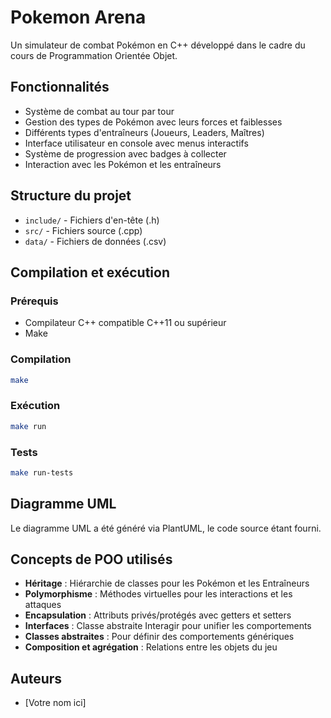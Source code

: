 # Pokemon Arena

Un simulateur de combat Pokémon en C++ développé dans le cadre du cours de Programmation Orientée Objet.

## Fonctionnalités

- Système de combat au tour par tour
- Gestion des types de Pokémon avec leurs forces et faiblesses
- Différents types d'entraîneurs (Joueurs, Leaders, Maîtres)
- Interface utilisateur en console avec menus interactifs
- Système de progression avec badges à collecter
- Interaction avec les Pokémon et les entraîneurs

## Structure du projet

- `include/` - Fichiers d'en-tête (.h)
- `src/` - Fichiers source (.cpp)
- `data/` - Fichiers de données (.csv)

## Compilation et exécution

### Prérequis

- Compilateur C++ compatible C++11 ou supérieur
- Make

### Compilation

```bash
make
```

### Exécution

```bash
make run
```

### Tests

```bash
make run-tests
```

## Diagramme UML
Le diagramme UML a été généré via PlantUML, le code source étant fourni.

## Concepts de POO utilisés

- **Héritage** : Hiérarchie de classes pour les Pokémon et les Entraîneurs
- **Polymorphisme** : Méthodes virtuelles pour les interactions et les attaques
- **Encapsulation** : Attributs privés/protégés avec getters et setters
- **Interfaces** : Classe abstraite Interagir pour unifier les comportements
- **Classes abstraites** : Pour définir des comportements génériques
- **Composition et agrégation** : Relations entre les objets du jeu

## Auteurs

- [Votre nom ici]
